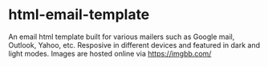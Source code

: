 # html-email-template

An email html template built for various mailers such as Google mail, Outlook, Yahoo, etc. Resposive in different devices and featured in dark and light modes. Images are hosted online via https://imgbb.com/
